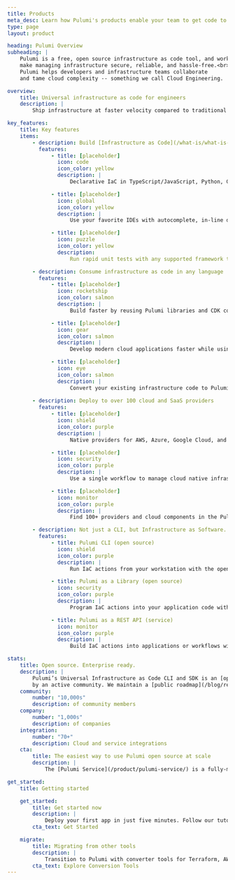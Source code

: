 ```yaml
---
title: Products
meta_desc: Learn how Pulumi's products enable your team to get code to any cloud productively, securely, and reliably, using your favorite languages.
type: page
layout: product

heading: Pulumi Overview
subheading: |
    Pulumi is a free, open source infrastructure as code tool, and works best with the Pulumi Service to
    make managing infrastructure secure, reliable, and hassle-free.<br><br>
    Pulumi helps developers and infrastructure teams collaborate
    and tame cloud complexity -- something we call Cloud Engineering.

overview:
    title: Universal infrastructure as code for engineers 
    description: |
        Ship infrastructure at faster velocity compared to traditional tools because it supports the most popular programming languages and software engineering practices. 

key_features:
    title: Key features
    items:
        - description: Build [Infrastructure as Code](/what-is/what-is-infrastructure-as-code/) in familiar languages
          features:
              - title: [placeholder]
                icon: code
                icon_color: yellow
                description: |
                    Declarative IaC in TypeScript/JavaScript, Python, Go, C#, Java, and YAML. Deep runtime integrations and no proprietary frameworks.

              - title: [placeholder]
                icon: global
                icon_color: yellow
                description: |
                    Use your favorite IDEs with autocomplete, in-line documentation, and a natural development experience.

              - title: [placeholder]
                icon: puzzle
                icon_color: yellow
                description:
                    Run rapid unit tests with any supported framework to validate your infrastructure code before deployment.

        - description: Consume infrastructure as code in any language
          features:
              - title: [placeholder]
                icon: rocketship
                icon_color: salmon
                description: |
                    Build faster by reusing Pulumi libraries and CDK constructs, and create your own libraries as multi-language Pulumi Packages.

              - title: [placeholder]
                icon: gear
                icon_color: salmon
                description: |
                    Develop modern cloud applications faster while using well-architected best practices with the Crosswalk for AWS library.

              - title: [placeholder]
                icon: eye
                icon_color: salmon
                description: |
                    Convert your existing infrastructure code to Pulumi (TF, ARM, CFN, K8s, CRD, Helm) and import existing resources into Pulumi code.
     
        - description: Deploy to over 100 cloud and SaaS providers
          features:
              - title: [placeholder]
                icon: shield
                icon_color: purple
                description: |
                    Native providers for AWS, Azure, Google Cloud, and Kubernetes have 100% API coverage and same-day updates for new features.

              - title: [placeholder]
                icon: security
                icon_color: purple
                description: |
                    Use a single workflow to manage cloud native infrastructure like Kubernetes, Helm, CRDs, GitOps, and more.

              - title: [placeholder]
                icon: monitor
                icon_color: purple
                description: |
                    Find 100+ providers and cloud components in the Pulumi Registry. Bridge any existing Terraform provider to Pulumi.

        - description: Not just a CLI, but Infrastructure as Software.
          features:
              - title: Pulumi CLI (open source)
                icon: shield
                icon_color: purple
                description: |
                    Run IaC actions from your workstation with the open source command line interface.

              - title: Pulumi as a Library (open source)
                icon: security
                icon_color: purple
                description: |
                    Program IaC actions into your application code with the open source Automation API library.

              - title: Pulumi as a REST API (service)
                icon: monitor
                icon_color: purple
                description: |
                    Build IaC actions into applications or workflows with the Pulumi Deployments API service.

stats:
    title: Open source. Enterprise ready.
    description: |
        Pulumi’s Universal Infrastructure as Code CLI and SDK is an [open-source project](https://github.com/pulumi/) that’s supported
        by an active community. We maintain a [public roadmap](/blog/relaunching-pulumis-public-roadmap/) and welcome feedback and contributions.
    community:
        number: "10,000s"
        description: of community members
    company:
        number: "1,000s"
        description: of companies
    integration:
        number: "70+"
        description: Cloud and service integrations
    cta:
        title: The easiest way to use Pulumi open source at scale
        description: |
            The [Pulumi Service](/product/pulumi-service/) is a fully-managed service for the open-source CLI and SDK. It enables you and your team to focus on building, deploying, and managing cloud applications with your favorite languages and software engineering.

get_started:
    title: Getting started

    get_started:
        title: Get started now
        description: |
            Deploy your first app in just five minutes. Follow our tutorials for AWS, Azure, GCP, Kubernetes, and more.
        cta_text: Get Started

    migrate:
        title: Migrating from other tools
        description: |
            Transition to Pulumi with converter tools for Terraform, AWS CloudFormation, Azure Resource Manager, and Kubernetes.
        cta_text: Explore Conversion Tools
---
```

